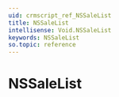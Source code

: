 ```yaml
---
uid: crmscript_ref_NSSaleList
title: NSSaleList
intellisense: Void.NSSaleList
keywords: NSSaleList
so.topic: reference
---
```


# NSSaleList
